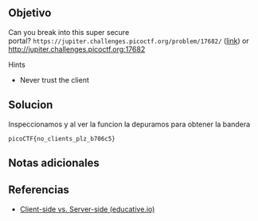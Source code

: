## Objetivo
Can you break into this super secure portal? `https://jupiter.challenges.picoctf.org/problem/17682/` ([link](https://jupiter.challenges.picoctf.org/problem/17682/)) or http://jupiter.challenges.picoctf.org:17682

Hints
- Never trust the client
## Solucion
Inspeccionamos y al ver la funcion la depuramos para obtener la bandera
```
picoCTF{no_clients_plz_b706c5}
```
## Notas adicionales
## Referencias
- [Client-side vs. Server-side (educative.io)](https://www.educative.io/answers/client-side-vs-server-side#:~:text=Client%2Dside%20means%20that%20the,place%20on%20a%20web%20server.)
